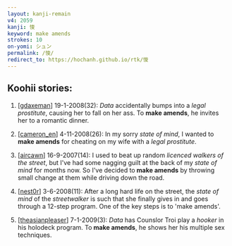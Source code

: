 ```yaml
---
layout: kanji-remain
v4: 2059
kanji: 悛
keyword: make amends
strokes: 10
on-yomi: シュン
permalink: /悛/
redirect_to: https://hochanh.github.io/rtk/悛
---
```


## Koohii stories: 

1) [<a href="http://kanji.koohii.com/profile/gdaxeman">gdaxeman</a>] 19-1-2008(32): <em>Data</em> accidentally bumps into a <em>legal prostitute</em>, causing her to fall on her ass. To <strong>make amends</strong>, he invites her to a romantic dinner.

2) [<a href="http://kanji.koohii.com/profile/cameron_en">cameron_en</a>] 4-11-2008(26): In my sorry <em>state of mind</em>, I wanted to<strong> make amends</strong> for cheating on my wife with a <em>legal prostitute</em>.

3) [<a href="http://kanji.koohii.com/profile/aircawn">aircawn</a>] 16-9-2007(14): I used to beat up random <em>licenced walkers of the street</em>, but I&#039;ve had some nagging guilt at the back of my <em>state of mind</em> for months now. So I&#039;ve decided to<strong> make amends</strong> by throwing small change at them while driving down the road.

4) [<a href="http://kanji.koohii.com/profile/nest0r">nest0r</a>] 3-6-2008(11): After a long hard life on the street, the <em>state of mind</em> of the <em>streetwalker</em> is such that she finally gives in and goes through a 12-step program. One of the key steps is to &#039;make amends&#039;.

5) [<a href="http://kanji.koohii.com/profile/theasianpleaser">theasianpleaser</a>] 7-1-2009(3): <em>Data</em> has Counslor Troi play a <em>hooker</em> in his holodeck program. To<strong> make amends</strong>, he shows her his multiple sex techniques.

